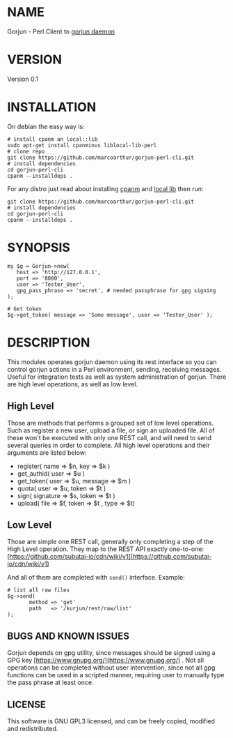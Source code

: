 # NAME

Gorjun - Perl Client to [gorjun daemon](https://github.com/subutai-io/cdn)

# VERSION

Version 0.1

# INSTALLATION

On debian the easy way is:

    # install cpanm an local::lib
    sudo apt-get install cpanminus liblocal-lib-perl
    # clone repo
    git clone https://github.com/marcoarthur/gorjun-perl-cli.git
    # install dependencies
    cd gorjun-perl-cli
    cpanm --installdeps .

For any distro just read about installing 
[cpanm](https://github.com/miyagawa/cpanminus) 
and [local lib](https://metacpan.org/pod/local::lib)
then run:

    git clone https://github.com/marcoarthur/gorjun-perl-cli.git
    # install dependencies
    cd gorjun-perl-cli
    cpanm --installdeps .

# SYNOPSIS

    my $g = Gorjun->new(
       host => 'http://127.0.0.1',
       port => '8080',
       user => 'Tester_User',
       gpg_pass_phrase => 'secret', # needed passphrase for gpg signing
    );

    # Get token
    $g->get_token( message => 'Some message', user => 'Tester_User' );

# DESCRIPTION

This modules operates gorjun daemon using its rest interface
so you can control gorjun actions in a Perl environment, sending, receiving
messages. Useful for integration tests as well as system administration of
gorjun. There are high level operations, as well as low level.

## High Level

Those are methods that performs a grouped set of low level operations. Such as
register a new user, upload a file, or sign an uploaded file. All of these won't
be executed with only one REST call, and will need to send several queries in
order to complete. All high level operations and their arguments are listed
below:

- register( name => $n, key => $k )
- get\_authid( user => $u )
- get\_token( user => $u, message => $m )
- quota( user => $u, token => $t )
- sign( signature => $s, token => $t )
- upload( file => $f, token => $t , type => $t)

## Low Level

Those are simple one REST call, generally only completing a step of the High Level
operation. They map to the REST API exactly one-to-one:
[https://github.com/subutai-io/cdn/wiki/v1](https://github.com/subutai-io/cdn/wiki/v1)

And all of them are completed with `send()` interface. Example:

    # list all raw files
    $g->send( 
           method => 'get'
           path   => '/kurjun/rest/raw/list'
    );

## BUGS AND KNOWN ISSUES

Gorjun depends on gpg utility, since messages should be signed using a GPG key
[https://www.gnupg.org/](https://www.gnupg.org/) . Not all operations can be completed without user intervention,
since not all gpg functions can be used in a scripted manner, requiring user to manually
type the pass phrase at least once.

## LICENSE

This software is GNU GPL3 licensed, and can be freely copied, modified and redistributed.
